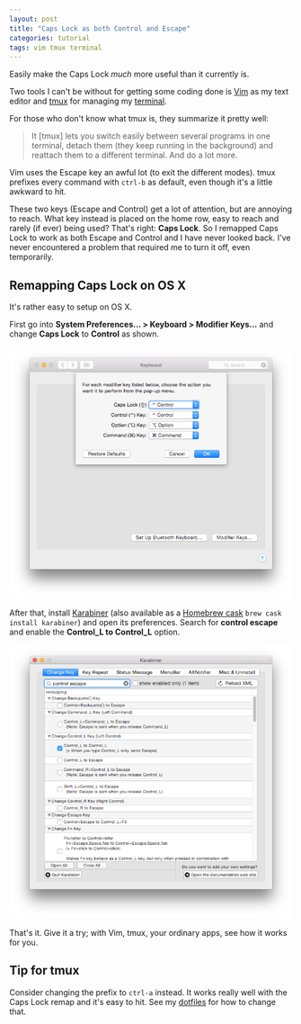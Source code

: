 ```yaml
---
layout: post
title: "Caps Lock as both Control and Escape"
categories: tutorial
tags: vim tmux terminal
---
```


Easily make the Caps Lock _much_ more useful than it currently is.

<!--more-->

Two tools I can't be without for getting some coding done is [Vim][vim] as my
text editor and [tmux][tmuxl] for managing my [terminal][iterm2].

For those who don't know what tmux is, they summarize it pretty well:

> It [tmux] lets you switch easily between several programs in one terminal,
> detach them (they keep running in the background) and reattach them to a
> different terminal. And do a lot more.

Vim uses the Escape key an awful lot (to exit the different modes). tmux
prefixes every command with `ctrl-b` as default, even though it's a little
awkward to hit.

These two keys (Escape and Control) get a lot of attention, but are annoying to
reach. What key instead is placed on the home row, easy to reach and rarely (if
ever) being used? That's right: **Caps Lock**. So I remapped Caps Lock to work
as both Escape and Control and I have never looked back. I've never encountered
a problem that required me to turn it off, even temporarily.


## Remapping Caps Lock on OS X

It's rather easy to setup on OS X.

First go into **System Preferences... > Keyboard > Modifier Keys...** and change
**Caps Lock** to **Control** as shown.

![Caps Lock modifier settings](/images/caps-lock-modifier.png)

After that, install [Karabiner][karabiner] (also available as a [Homebrew
cask][cask] `brew cask install karabiner`) and open its preferences. Search for
**control escape** and enable the **Control\_L to Control\_L** option.

![Karabiner preferences](/images/karabiner-control-escape.png)

That's it. Give it a try; with Vim, tmux, your ordinary apps, see how it works
for you.


## Tip for tmux
Consider changing the prefix to `ctrl-a` instead. It works really well with the
Caps Lock remap and it's easy to hit. See my [dotfiles][dotfiles] for how to
change that.

[vim]:       http://www.vim.org/
[tmuxl]:     https://tmux.github.io/
[iterm2]:    https://www.iterm2.com/
[Karabiner]: https://pqrs.org/osx/karabiner/
[cask]:      http://caskroom.io/
[dotfiles]:  https://github.com/lauritzsh/dotfiles/blob/df1e0e1838f8ed6c2ec20bc3d2107d20a67565f0/tmux/tmux.conf#L30-L32
